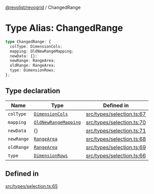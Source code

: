 [@revolist/revogrid](README.md) / ChangedRange

# Type Alias: ChangedRange

```ts
type ChangedRange: {
  colType: DimensionCols;
  mapping: OldNewRangeMapping;
  newData: {};
  newRange: RangeArea;
  oldRange: RangeArea;
  type: DimensionRows;
};
```

## Type declaration

| Name | Type | Defined in |
| ------ | ------ | ------ |
| `colType` | [`DimensionCols`](TypeAlias.DimensionCols.md) | [src/types/selection.ts:67](https://github.com/revolist/revogrid/blob/684eab34b16e993178d736466d35507eda9850cd/src/types/selection.ts#L67) |
| `mapping` | [`OldNewRangeMapping`](TypeAlias.OldNewRangeMapping.md) | [src/types/selection.ts:70](https://github.com/revolist/revogrid/blob/684eab34b16e993178d736466d35507eda9850cd/src/types/selection.ts#L70) |
| `newData` | \{\} | [src/types/selection.ts:71](https://github.com/revolist/revogrid/blob/684eab34b16e993178d736466d35507eda9850cd/src/types/selection.ts#L71) |
| `newRange` | [`RangeArea`](TypeAlias.RangeArea.md) | [src/types/selection.ts:68](https://github.com/revolist/revogrid/blob/684eab34b16e993178d736466d35507eda9850cd/src/types/selection.ts#L68) |
| `oldRange` | [`RangeArea`](TypeAlias.RangeArea.md) | [src/types/selection.ts:69](https://github.com/revolist/revogrid/blob/684eab34b16e993178d736466d35507eda9850cd/src/types/selection.ts#L69) |
| `type` | [`DimensionRows`](TypeAlias.DimensionRows.md) | [src/types/selection.ts:66](https://github.com/revolist/revogrid/blob/684eab34b16e993178d736466d35507eda9850cd/src/types/selection.ts#L66) |

## Defined in

[src/types/selection.ts:65](https://github.com/revolist/revogrid/blob/684eab34b16e993178d736466d35507eda9850cd/src/types/selection.ts#L65)
